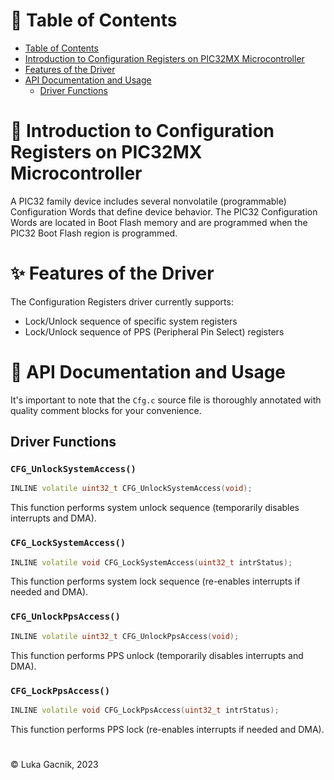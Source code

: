 # 📑 Table of Contents

- [Table of Contents](#-table-of-contents)
- [Introduction to Configuration Registers on PIC32MX Microcontroller](#-introduction-to-configuration-registers-on-pic32mx-microcontroller)
- [Features of the Driver](#-features-of-the-driver)
- [API Documentation and Usage](#-api-documentation-and-usage)
  - [Driver Functions](#driver-functions)

# 📘 Introduction to Configuration Registers on PIC32MX Microcontroller

A PIC32 family device includes several nonvolatile (programmable) Configuration Words that define device behavior. The PIC32 Configuration Words are located in Boot Flash memory and are programmed when the PIC32 Boot Flash region is programmed.

# ✨ Features of the Driver

The Configuration Registers driver currently supports:
- Lock/Unlock sequence of specific system registers
- Lock/Unlock sequence of PPS (Peripheral Pin Select) registers

# 📖 API Documentation and Usage

It's important to note that the `Cfg.c` source file is thoroughly annotated with quality comment blocks for your convenience.

## Driver Functions

### `CFG_UnlockSystemAccess()`
```cpp
INLINE volatile uint32_t CFG_UnlockSystemAccess(void);
```
This function performs system unlock sequence (temporarily disables interrupts and DMA).

### `CFG_LockSystemAccess()`
```cpp
INLINE volatile void CFG_LockSystemAccess(uint32_t intrStatus);
```
This function performs system lock sequence (re-enables interrupts if needed and DMA).

### `CFG_UnlockPpsAccess()`
```cpp
INLINE volatile uint32_t CFG_UnlockPpsAccess(void);
```
This function performs PPS unlock (temporarily disables interrupts and DMA).

### `CFG_LockPpsAccess()`
```cpp
INLINE volatile void CFG_LockPpsAccess(uint32_t intrStatus);
```
This function performs PPS lock (re-enables interrupts if needed and DMA).

# 

&copy; Luka Gacnik, 2023

